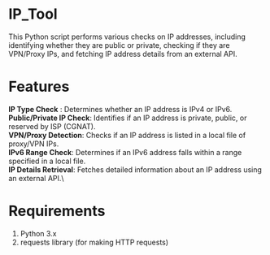 # IP_Tool
This Python script performs various checks on IP addresses, including identifying whether they are public or private, checking if they are VPN/Proxy IPs, and fetching IP address details from an external API.

# Features
**IP Type Check** : Determines whether an IP address is IPv4 or IPv6.\
**Public/Private IP Check**: Identifies if an IP address is private, public, or reserved by ISP (CGNAT).\
**VPN/Proxy Detection**: Checks if an IP address is listed in a local file of proxy/VPN IPs.\
**IPv6 Range Check**: Determines if an IPv6 address falls within a range specified in a local file.\
**IP Details Retrieval**: Fetches detailed information about an IP address using an external API.\

# Requirements
1. Python 3.x
2. requests library (for making HTTP requests)

